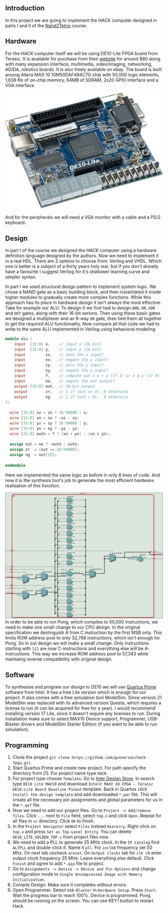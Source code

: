 ## Introduction
In this project we are going to implement the HACK computer designed in parts I and II of the [Nand2Tetris](https://www.nand2tetris.org/) course.

## Hardware
For the HACK computer itself we will be using DE10-Lite FPGA board from Terasic. It is available for purchase from their [website](https://www.terasic.com.tw/cgi-bin/page/archive.pl?Language=English&CategoryNo=234&No=1021#contents) for around $80 along with many expansion interface, multimedia, video/imaging, networking, AD/DA, robotics boards. It is also freely available on ebay. The board is built aroung Altera MAX 10 10M50DAF484C7G chip with 50,000 logic elements, 1,638 Kb of on-chip memory, 64MB of SDRAM, 2x20 GPIO interface and a VGA interface.

![](resources/DE10-Lite_45.jpg)

And for the peripherals we will need a VGA monitor with a cable and a PS/2 keyboard.

## Design

In part I of the course we designed the HACK computer using a hardware definition language designed by the authors. Now we need to implement it in a real HDL. There are 2 options to choose from: Verilog and VHDL. Which one is better is a subject of a thirty years holy war, but if you don't already have a favourite I suggest Verilog for it's shallower learning curve and simpler syntax. 

In part I we used structural design pattern to implement system logic. We chose a NAND gate as a basic building block, and then instantiated it inside higher modules to gradually create more complex functions. While this approach has its place in hardware design it isn't always the most effective. Take for example our ALU. To design it we first had to design `AND`, `OR`, `XOR` and `OOT` gates, along with their 16-bit verions. Then using these basic gates we designed a multiplexer and an 8-way `OR` gate, then tied them all together to get the required ALU functionality. Now compare all that code we had to write to the same ALU implemented in Verilog using behavioral modeling:

~~~verilog
module alu (
    input  [15:0] x,    // input x (16 bit)
    input  [15:0] y,    // input y (16 bit)
    input         zx,   // zero the x input?
    input         nx,   // negate the x input?
    input         zy,   // zero the y input?
    input         ny,   // negate the y input?
    input         f,    // compute out = x + y (if 1) or x & y (if 0)
    input         no,   // negate the out output?
    output [15:0] out,  // 16-bit output
    output        zr,   // 1 if (out == 0), 0 otherwise
    output        ng    // 1 if (out < 0),  0 otherwise
);

  wire [15:0] xz = zx ? 16'h0000 : x;
  wire [15:0] xn = nx ? ~xz : xz;
  wire [15:0] yz = zy ? 16'h0000 : y;
  wire [15:0] yn = ny ? ~yz : yz;
  wire [15:0] outn = f ? (xn + yn) : (xn & yn);

  assign out = no ? ~outn : outn;
  assign zr  = (out == 16'h0000);
  assign ng  = out[15];

endmodule
~~~

Here we implemented the same logic as before in only 8 lines of code. And now it is the synthesis tool's job to generate the most efficient hardware realisation of this function.

![](resources/alu.png)
In order to be able to run Pong, which compiles to 50,000 instructions, we need to make one small change to our CPU design. In the original specification we destinguish A from C instruction by the first MSB only. This limits ROM address pool to only 32,768 instructions, which isn't enough for Pong. So in out design we will make a small change. Only instructions starting with `111` are now C-instructions and everything else will be A-instructions. This way we increase ROM address pool to 57,343 while maintaing reverse compatibility with original design.

## Software

To synthesise and program our design to DE10 we will use [Quartus Prime](https://www.intel.com/content/www/us/en/collections/products/fpga/software/downloads.html) software from Intel. It has a free Lite version which is enough for our project. It also comes with a free simulation tool ModelSim. Since version 21 ModelSim was replaced with its advanced version Questa, which requires a license to run (it can be acquired for free for a year). I would recommend installing version 17 Lite, since it doesn't require any licenses to run. During installation make sure to select MAX10 Device support, Programmer, USB-Blaster drivers and ModelSim Starter Edition (if you want to be able to run simulation).

## Programming

1. Clone the project `git clone https://github.com/gunnerson/hack-fpga.git`.
2. Start Quartus Prime and create new project. For path specify the directory from [1]. For project name type `HACK`.
3. For project type choose `Template`. Go to [Inter Design Store](https://www.intel.com/content/www/us/en/support/programmable/support-resources/design-examples/design-store.html). In search type `DE10 Lite MAX10` and download `Intel® MAX® 10 FPGA – Terasic DE10-Lite Board Baseline Pinout` template. Back in Quartus click `Install the design template` and add downloaded `*.par` file. This will create all the necessary pin assignments and global parameters for us in the `*.qsf` file.
4. Now we need to add our project files. Go to `Project -> Add/remove files`. Click `...` next to `File` field, select `top.v` and click `Open`. Repeat for all files in `v/` directory. Click `OK` to finish. 
5. In the `Project Navigator` select `Files` instead `Hierarcy`. Right-click on `top.v` and press `Set as Top-Level Entity`. You can delete `DE10_LITE_GOLDEN_TOP.v` from project files now.
6. We need to add a PLL to generate 25 MHz clock. In the `IP Catalog` find `ALTPLL` and double-click it. Name it `pll`. For `inclk0` frequency set 50 Mhz. On next tab uncheck `areset`. On `Output clocks` tab for `clk c0` enter output clock frequency 25 MHz. Leave everything else default. Click `Finish` and agree to add `*.qip` file to project.
7. Go to `Assignments -> Device -> Devive and Pin Options` and change configuration mode to `Single Uncompressed Image with Memory Initialization`.
8. Compile Design. Make sure it completes without errors. 
9. Open Programmer. Select `USB-Blaster` in `Hardware Setup`. Press `Start`. Wait the progress bar to reach 100%. Device is programmed. Pong should be runnnig on the screen. You can use KEY1 button to restart Hack.

